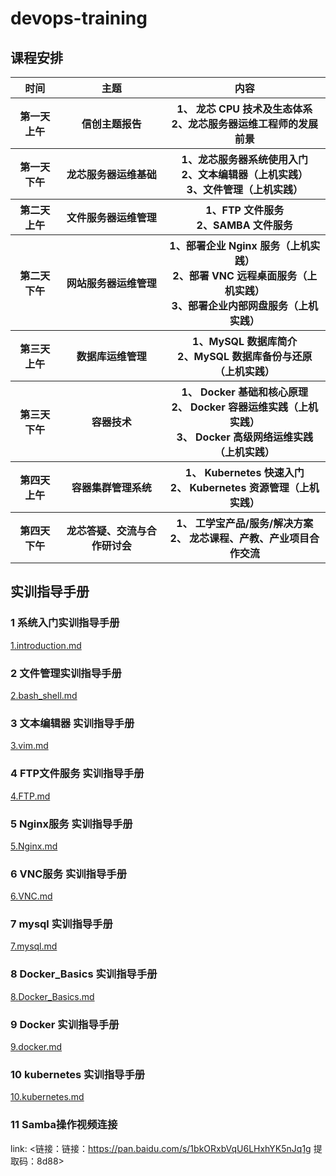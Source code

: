 # devops-training

## 课程安排
<table>
        <tr>
            <th>时间</th>
            <th>主题</th>
            <th>内容</th>
        </tr>
       <tr>
          <th>第一天上午</th>
          <th>信创主题报告</th>
          <th> 1、 龙芯 CPU 技术及生态体系 </br>
              2、龙芯服务器运维工程师的发展前景</th>
      </tr>
      <tr>
          <th>第一天
下午</th>
          <th>龙芯服务器运维基础</th>
          <th>1、龙芯服务器系统使用入门 </br>
2、文本编辑器（上机实践）</br>
3、文件管理（上机实践）</th>
      </tr>
      <tr>
          <th>第二天
上午</th>
          <th>文件服务器运维管理</th>
          <th>1、FTP 文件服务</br>
2、SAMBA 文件服务</th>
      </tr>


<tr>
          <th>第二天
下午</th>
          <th>网站服务器运维管理</th>
          <th>1、部署企业 Nginx 服务（上机实践）</br>
2、部署 VNC 远程桌面服务（上机实践）</br>
3、部署企业内部网盘服务（上机实践）</th>
      </tr>
<tr>
          <th>第三天
上午</th>
          <th>数据库运维管理
          <th>1、MySQL 数据库简介</br>
2、MySQL 数据库备份与还原（上机实践）</th>
      </tr>
<tr>
          <th>第三天下午</th>
          <th>容器技术</th>
          <th>1、 Docker 基础和核心原理</br>
            2、 Docker 容器运维实践（上机实践）</br>
3、 Docker 高级网络运维实践（上机实践）</th>
      </tr>
<tr>
          <th>第四天上午</th>
          <th>容器集群管理系统</th>
          <th>1、 Kubernetes 快速入门</br>
2、 Kubernetes 资源管理（上机实践）</th>
      </tr>
         <th>第四天 下午</th>
          <th>龙芯答疑、交流与合作研讨会</th>
          <th>1、 工学宝产品/服务/解决方案</br>
2、 龙芯课程、产教、产业项目合作交流</th>
      </tr>
</table>


## 实训指导手册
### 1 系统入门实训指导手册
[1.introduction.md](./1.introduction.md)

### 2 文件管理实训指导手册
[2.bash_shell.md](./2.bash_shell.md)

### 3 文本编辑器 实训指导手册
[3.vim.md](./3.vim.md)

### 4 FTP文件服务 实训指导手册
[4.FTP.md](./4.FTP.md)

### 5 Nginx服务 实训指导手册
[5.Nginx.md](./5.Nginx.md)

### 6 VNC服务 实训指导手册
[6.VNC.md](./6.VNC.md)

### 7 mysql 实训指导手册
[7.mysql.md](./7.mysql.md)

### 8 Docker_Basics 实训指导手册
[8.Docker_Basics.md](./8.Docker_Basics.md)

### 9 Docker 实训指导手册
[9.docker.md](./9.docker.md)

### 10 kubernetes 实训指导手册
[10.kubernetes.md](./10.kubernetes.md)

### 11 Samba操作视频连接
link: <链接：链接：https://pan.baidu.com/s/1bkORxbVqU6LHxhYK5nJq1g 提取码：8d88>

